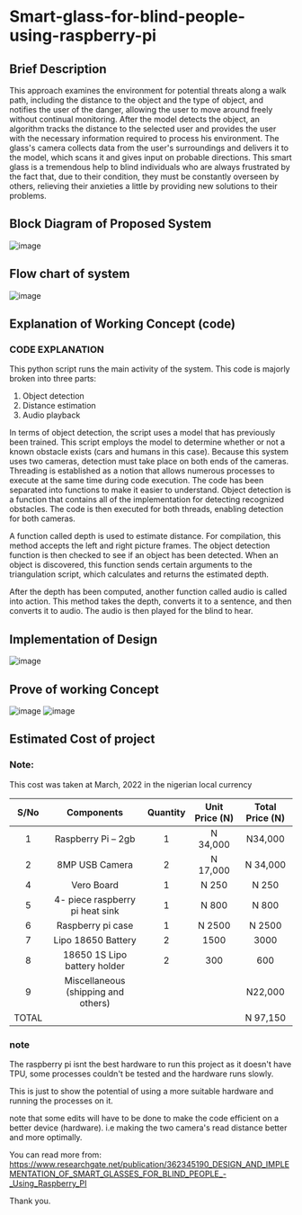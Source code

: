 # Smart-glass-for-blind-people-using-raspberry-pi
## Brief Description
This approach examines the environment for potential threats along a walk path, including the distance to the object and the type of object, and notifies the user of the danger, allowing the user to move around freely without continual monitoring. After the model detects the object, an algorithm tracks the distance to the selected user and provides the user with the necessary information required to process his environment. 
The glass's camera collects data from the user's surroundings and delivers it to the model, which scans it and gives input on probable directions. This smart glass is a tremendous help to blind individuals who are always frustrated by the fact that, due to their condition, they must be constantly overseen by others, relieving their anxieties a little by providing new solutions to their problems.

## Block Diagram of Proposed System
![image](https://user-images.githubusercontent.com/53413092/181853881-1f98663c-38bf-499e-ad36-4c379bff4a81.png)

## Flow chart of system
![image](https://user-images.githubusercontent.com/53413092/181854107-9257e672-8996-43de-9695-f496b11bc50f.png)

## Explanation of Working Concept (code)
### **CODE EXPLANATION**
This python script runs the main activity of the system. This code is majorly broken into three parts:

1.	Object detection
2.	Distance estimation
3.	Audio playback

In terms of object detection, the script uses a model that has previously been trained. This script employs the model to determine whether or not a known obstacle exists (cars and humans in this case). Because this system uses two cameras, detection must take place on both ends of the cameras. Threading is established as a notion that allows numerous processes to execute at the same time during code execution. The code has been separated into functions to make it easier to understand. Object detection is a function that contains all of the implementation for detecting recognized obstacles. The code is then executed for both threads, enabling detection for both cameras.

A function called depth is used to estimate distance. For compilation, this method accepts the left and right picture frames. The object detection function is then checked to see if an object has been detected. When an object is discovered, this function sends certain arguments to the triangulation script, which calculates and returns the estimated depth.

After the depth has been computed, another function called audio is called into action. This method takes the depth, converts it to a sentence, and then converts it to audio. The audio is then played for the blind to hear.


## Implementation of Design
![image](https://user-images.githubusercontent.com/53413092/181854175-59785071-797a-413d-a7bc-101c7acd7c1e.png)

## Prove of working Concept
![image](https://user-images.githubusercontent.com/53413092/181854216-0594bae3-e7af-4091-b223-87644b84e779.png)
![image](https://user-images.githubusercontent.com/53413092/181854279-e1316bae-ccb4-423e-a2d2-8322ce607b4c.png)

## Estimated Cost of project

### Note:
This cost was taken at March, 2022 in the nigerian local currency

| S/No| Components| Quantity | Unit Price (N)	 | Total Price (N) |
| :---: | :----------------: | :--------: | :---------------: | :---------------: |
| 1 | Raspberry Pi – 2gb | 1 | 	N 34,000 | 	N34,000 |
| 2 |	8MP USB Camera |	2	 | N 17,000	| N 34,000 |
| 4	| Vero Board | 1 |	N 250 |	N 250 |
| 5	| 4- piece raspberry pi heat sink |	1 |	N 800 |	N 800 |
| 6	| Raspberry pi case |	1 |	N 2500 | N 2500 |
| 7	| Lipo 18650 Battery |	2 |	1500 |	3000 |
| 8	| 18650 1S Lipo battery holder |	2	| 300	| 600 |
| 9	| Miscellaneous (shipping and others) |	| |	N22,000 |
| TOTAL| 	| | |	N 97,150 |

### **note**
The raspberry pi isnt the best hardware to run this project as it doesn't have TPU, some processes couldn't be tested and the hardware runs slowly.

This is just to show the potential of using a more suitable hardware and running the processes on it.

note that some edits will have to be done to make the code efficient on a better device (hardware). i.e making the two camera's read distance better and more optimally.

You can read more from: https://www.researchgate.net/publication/362345190_DESIGN_AND_IMPLEMENTATION_OF_SMART_GLASSES_FOR_BLIND_PEOPLE_-_Using_Raspberry_PI

Thank you.

